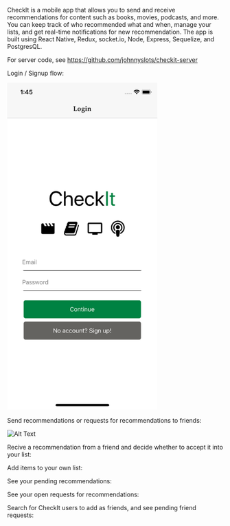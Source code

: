 CheckIt is a mobile app that allows you to send and receive recommendations for content such as books, movies, podcasts, and more. You can keep track of who recommended what and when, manage your lists, and get real-time notifications for new recommendation. The app is built using React Native, Redux, socket.io, Node, Express, Sequelize, and PostgresQL.

For server code, see https://github.com/johnnyslots/checkit-server

Login / Signup flow:

<img src="assets/checkit-login.png" alt="login" width="350px"/>

Send recommendations or requests for recommendations to friends:

![Alt Text](https://media.giphy.com/media/12PHgUILXePGPtpjVd/giphy.gif)

Recive a recommendation from a friend and decide whether to accept it into your list:

Add items to your own list:


See your pending recommendations:

See your open requests for recommendations:

Search for CheckIt users to add as friends, and see pending friend requests:




